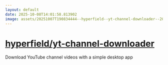 ```yaml
---
layout: default
date: 2025-10-08T14:01:58.813902
image: assets/20251007T190834444--hyperfield--yt-channel-downloader--20251007T192136336--cropped.png
---
```


# [hyperfield/yt-channel-downloader](https://github.com/hyperfield/yt-channel-downloader)

Download YouTube channel videos with a simple desktop app
